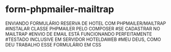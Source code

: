 # form-phpmailer-mailtrap
ENVIANDO FORMULÁRIO RESERVA DE HOTEL COM PHPMAILER/MAILTRAP
#INSTALAR CLASSE PHPMAILER PELO COMPOSER
#SE CADASTRAR NO MAILTRAP
#ENVIO DE EMAIL ESTÁ FUNCIONANDO PERFEITAMENTE
#TESTADO INCLUSIVE EM SERVIDOR HOTELDAWEB
#MEU DEUS, COMO DEU TRABALHO ESSE FORMULÁRIO EM CSS

